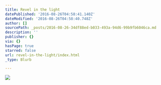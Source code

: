 ```yaml
---
title: Revel in the light
datePublished: '2016-08-26T04:58:41.140Z'
dateModified: '2016-08-26T04:58:40.748Z'
author: []
sourcePath: _posts/2016-08-26-34df88ed-b033-493a-94d6-99b9fb6046ca.md
description: ''
publisher: {}
via: {}
hasPage: true
starred: false
url: revel-in-the-light/index.html
_type: Blurb

---
```

![](https://the-grid-user-content.s3-us-west-2.amazonaws.com/a0f7419f-0369-43e9-bade-445f33137e45.jpg)